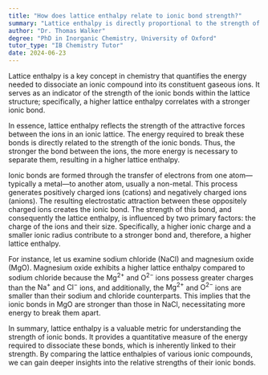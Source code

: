 ```yaml
---
title: "How does lattice enthalpy relate to ionic bond strength?"
summary: "Lattice enthalpy is directly proportional to the strength of the ionic bond; the higher the lattice enthalpy, the stronger the bond."
author: "Dr. Thomas Walker"
degree: "PhD in Inorganic Chemistry, University of Oxford"
tutor_type: "IB Chemistry Tutor"
date: 2024-06-23
---
```


Lattice enthalpy is a key concept in chemistry that quantifies the energy needed to dissociate an ionic compound into its constituent gaseous ions. It serves as an indicator of the strength of the ionic bonds within the lattice structure; specifically, a higher lattice enthalpy correlates with a stronger ionic bond.

In essence, lattice enthalpy reflects the strength of the attractive forces between the ions in an ionic lattice. The energy required to break these bonds is directly related to the strength of the ionic bonds. Thus, the stronger the bond between the ions, the more energy is necessary to separate them, resulting in a higher lattice enthalpy.

Ionic bonds are formed through the transfer of electrons from one atom—typically a metal—to another atom, usually a non-metal. This process generates positively charged ions (cations) and negatively charged ions (anions). The resulting electrostatic attraction between these oppositely charged ions creates the ionic bond. The strength of this bond, and consequently the lattice enthalpy, is influenced by two primary factors: the charge of the ions and their size. Specifically, a higher ionic charge and a smaller ionic radius contribute to a stronger bond and, therefore, a higher lattice enthalpy.

For instance, let us examine sodium chloride ($\text{NaCl}$) and magnesium oxide ($\text{MgO}$). Magnesium oxide exhibits a higher lattice enthalpy compared to sodium chloride because the $\text{Mg}^{2+}$ and $\text{O}^{2-}$ ions possess greater charges than the $\text{Na}^+$ and $\text{Cl}^-$ ions, and additionally, the $\text{Mg}^{2+}$ and $\text{O}^{2-}$ ions are smaller than their sodium and chloride counterparts. This implies that the ionic bonds in $\text{MgO}$ are stronger than those in $\text{NaCl}$, necessitating more energy to break them apart.

In summary, lattice enthalpy is a valuable metric for understanding the strength of ionic bonds. It provides a quantitative measure of the energy required to dissociate these bonds, which is inherently linked to their strength. By comparing the lattice enthalpies of various ionic compounds, we can gain deeper insights into the relative strengths of their ionic bonds.
    